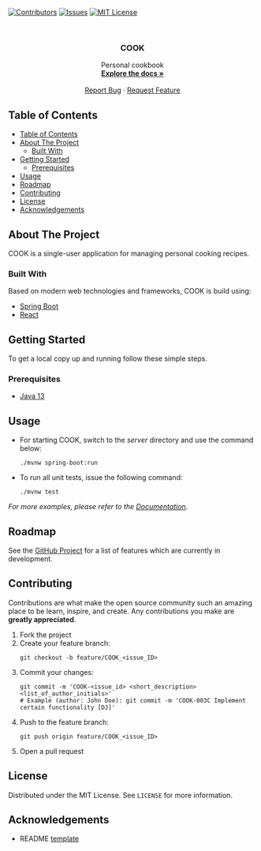 [![Contributors][contributors-shield]][contributors-url]
[![Issues][issues-shield]][issues-url]
[![MIT License][license-shield]][license-url]

<br>
<p align="center">
    <h3 align="center">COOK</h3>
    <p align="center">
        Personal cookbook<br>
        <a href="https://github.com/sw20-tug/ASD-Morning-7/wiki"><strong>Explore the docs »</strong></a>
        <br><br>
        <a href="https://github.com/sw20-tug/ASD-Morning-7/issues">Report Bug</a>
        ·
        <a href="https://github.com/sw20-tug/ASD-Morning-7/issues">Request Feature</a>
    </p>
</p>

## Table of Contents

- [Table of Contents](#table-of-contents)
- [About The Project](#about-the-project)
  - [Built With](#built-with)
- [Getting Started](#getting-started)
  - [Prerequisites](#prerequisites)
- [Usage](#usage)
- [Roadmap](#roadmap)
- [Contributing](#contributing)
- [License](#license)
- [Acknowledgements](#acknowledgements)

## About The Project

COOK is a single-user application for managing personal cooking recipes.

### Built With

Based on modern web technologies and frameworks, COOK is build using:

- [Spring Boot](https://spring.io/projects/spring-boot)
- [React](https://reactjs.org)

## Getting Started

To get a local copy up and running follow these simple steps.

### Prerequisites

- [Java 13](https://openjdk.java.net/projects/jdk/13)

## Usage

- For starting COOK, switch to the *server* directory and use the command below:
    ```console
    ./mvnw spring-boot:run
    ```
- To run all unit tests, issue the following command:
    ```console
    ./mvnw test
    ```

_For more examples, please refer to the [Documentation](https://github.com/sw20-tug/ASD-Morning-7/wiki)_.

## Roadmap

See the [GitHub Project](https://github.com/sw20-tug/ASD-Morning-7/projects/1) for a list of features which are currently in development.

## Contributing

Contributions are what make the open source community such an amazing place to be learn, inspire, and create. Any contributions you make are **greatly appreciated**.

1. Fork the project
2. Create your feature branch:
    ```console
    git checkout -b feature/COOK_<issue_ID>
    ```
3. Commit your changes:
    ```console
    git commit -m 'COOK-<issue_id> <short_description> <list_of_author_initials>'
    # Example (author: John Doe): git commit -m 'COOK-003C Implement certain functionality [DJ]'
    ```
4. Push to the feature branch:
    ```console
    git push origin feature/COOK_<issue_ID>
    ```
5. Open a pull request

## License

Distributed under the MIT License. See `LICENSE` for more information.

## Acknowledgements

- README [template](https://github.com/othneildrew/Best-README-Template)

[contributors-shield]: https://img.shields.io/github/contributors/sw20-tug/ASD-Morning-7.svg?style=flat-square
[contributors-url]: https://github.com/sw20-tug/ASD-Morning-7/graphs/contributors
[issues-shield]: https://img.shields.io/github/issues/sw20-tug/ASD-Morning-7.svg?style=flat-square
[issues-url]: https://github.com/sw20-tug/ASD-Morning-7/issues
[license-shield]: https://img.shields.io/github/license/sw20-tug/ASD-Morning-7.svg?style=flat-square
[license-url]: https://github.com/sw20-tug/ASD-Morning-7/blob/develop/LICENSE
